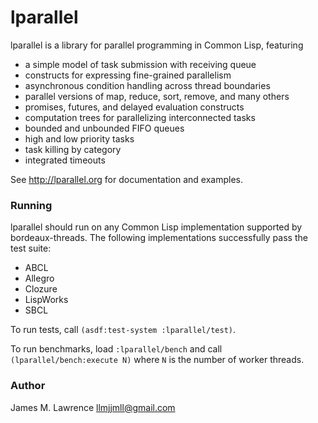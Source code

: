 
# lparallel

lparallel is a library for parallel programming in Common Lisp, featuring

  * a simple model of task submission with receiving queue
  * constructs for expressing fine-grained parallelism
  * asynchronous condition handling across thread boundaries
  * parallel versions of map, reduce, sort, remove, and many others
  * promises, futures, and delayed evaluation constructs
  * computation trees for parallelizing interconnected tasks
  * bounded and unbounded FIFO queues
  * high and low priority tasks
  * task killing by category
  * integrated timeouts

See http://lparallel.org for documentation and examples.

### Running

lparallel should run on any Common Lisp implementation supported by
bordeaux-threads. The following implementations successfully pass the
test suite:

  * ABCL
  * Allegro
  * Clozure
  * LispWorks
  * SBCL

To run tests, call `(asdf:test-system :lparallel/test)`.

To run benchmarks, load `:lparallel/bench` and call
`(lparallel/bench:execute N)` where `N` is the number of worker threads.

### Author

James M. Lawrence <llmjjmll@gmail.com>
